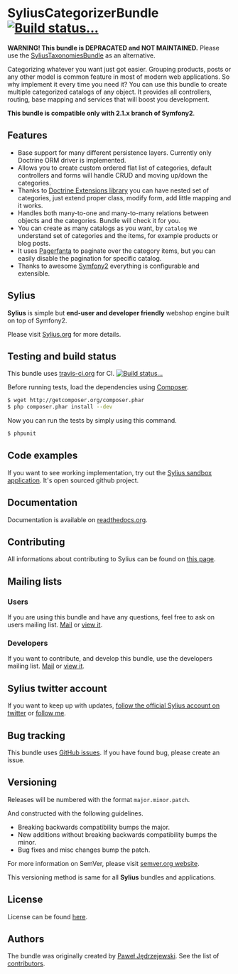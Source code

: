 SyliusCategorizerBundle [![Build status...](https://secure.travis-ci.org/Sylius/SyliusCategorizerBundle.png)](http://travis-ci.org/Sylius/SyliusCategorizerBundle)
=======================

**WARNING! This bundle is DEPRACATED and NOT MAINTAINED.** Please use the [SyliusTaxonomiesBundle](http://docs.sylius.org/en/latest/bundles/SyliusTaxonomiesBundle/index.html) as an alternative.

Categorizing whatever you want just got easier. Grouping products, posts or any other model is common feature in most of modern web applications.
So why implement it every time you need it? You can use this bundle to create multiple categorized catalogs of any object.
It provides all controllers, routing, base mapping and services that will boost you development.

**This bundle is compatible only with 2.1.x branch of Symfony2**.

Features
--------

* Base support for many different persistence layers. Currently only Doctrine ORM driver is implemented.
* Allows you to create custom ordered flat list of categories, default controllers and forms will handle CRUD and moving up/down the categories.
* Thanks to [Doctrine Extensions library](http://github.com/l3pp4rd/DoctrineExtensions) you can have nested set of categories, just extend proper class, modify form, add little mapping and it works.
* Handles both many-to-one and many-to-many relations between objects and the categories. Bundle will check it for you.
* You can create as many catalogs as you want, by `catalog` we understand set of categories and the items, for example products or blog posts.
* It uses [Pagerfanta](http://github.com/whiteoctober/Pagerfanta) to paginate over the category items, but you can easily disable the pagination for specific catalog.
* Thanks to awesome [Symfony2](http://symfony.com) everything is configurable and extensible.

Sylius
------

**Sylius** is simple but **end-user and developer friendly** webshop engine built on top of Symfony2.

Please visit [Sylius.org](http://sylius.org) for more details.

Testing and build status
------------------------

This bundle uses [travis-ci.org](http://travis-ci.org/Sylius/SyliusCategorizerBundle) for CI.
[![Build status...](https://secure.travis-ci.org/Sylius/SyliusCategorizerBundle.png)](http://travis-ci.org/Sylius/SyliusCategorizerBundle)

Before running tests, load the dependencies using [Composer](http://packagist.org).

``` bash
$ wget http://getcomposer.org/composer.phar
$ php composer.phar install --dev
```

Now you can run the tests by simply using this command.

``` bash
$ phpunit
```

Code examples
-------------

If you want to see working implementation, try out the [Sylius sandbox application](http://github.com/Sylius/Sylius-Sandbox).
It's open sourced github project.

Documentation
-------------

Documentation is available on [readthedocs.org](http://sylius.readthedocs.org/en/latest/bundles/SyliusCategorizerBundle.html).

Contributing
------------

All informations about contributing to Sylius can be found on [this page](http://sylius.readthedocs.org/en/latest/contributing/index.html).

Mailing lists
-------------

### Users

If you are using this bundle and have any questions, feel free to ask on users mailing list.
[Mail](mailto:sylius@googlegroups.com) or [view it](http://groups.google.com/group/sylius).

### Developers

If you want to contribute, and develop this bundle, use the developers mailing list.
[Mail](mailto:sylius-dev@googlegroups.com) or [view it](http://groups.google.com/group/sylius-dev).

Sylius twitter account
----------------------

If you want to keep up with updates, [follow the official Sylius account on twitter](http://twitter.com/_Sylius)
or [follow me](http://twitter.com/pjedrzejewski).

Bug tracking
------------

This bundle uses [GitHub issues](https://github.com/Sylius/SyliusCategorizerBundle/issues).
If you have found bug, please create an issue.

Versioning
----------

Releases will be numbered with the format `major.minor.patch`.

And constructed with the following guidelines.

* Breaking backwards compatibility bumps the major.
* New additions without breaking backwards compatibility bumps the minor.
* Bug fixes and misc changes bump the patch.

For more information on SemVer, please visit [semver.org website](http://semver.org/).

This versioning method is same for all **Sylius** bundles and applications.

License
-------

License can be found [here](https://github.com/Sylius/SyliusCategorizerBundle/blob/master/Resources/meta/LICENSE).

Authors
-------

The bundle was originally created by [Paweł Jędrzejewski](http://pjedrzejewski.com).
See the list of [contributors](https://github.com/Sylius/SyliusCategorizerBundle/contributors).
